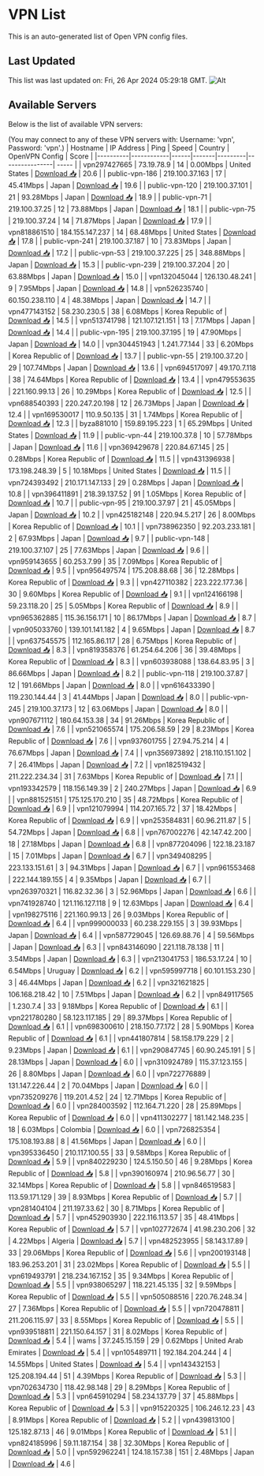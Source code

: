 # VPN List

This is an auto-generated list of Open VPN config files.

## Last Updated

This list was last updated on: Fri, 26 Apr 2024 05:29:18 GMT.
![Alt](https://repobeats.axiom.co/api/embed/186b98318ef1479477931607c1ad7d823f12451f.svg "Repobeats analytics image")

## Available Servers

Below is the list of available VPN servers:

(You may connect to any of these VPN servers with: Username: 'vpn', Password: 'vpn'.)
| Hostname | IP Address | Ping | Speed | Country | OpenVPN Config | Score |
|----------|------------|------|-------|---------|----------------| ----- |
| vpn297427665 | 73.19.78.9 | 14 | 0.00Mbps | United States | [Download 📥](./configs/server_0_US.ovpn) | 20.6 |
| public-vpn-186 | 219.100.37.163 | 17 | 45.41Mbps | Japan | [Download 📥](./configs/server_1_JP.ovpn) | 19.6 |
| public-vpn-120 | 219.100.37.101 | 21 | 93.28Mbps | Japan | [Download 📥](./configs/server_2_JP.ovpn) | 18.9 |
| public-vpn-71 | 219.100.37.25 | 12 | 73.88Mbps | Japan | [Download 📥](./configs/server_3_JP.ovpn) | 18.1 |
| public-vpn-75 | 219.100.37.24 | 14 | 71.87Mbps | Japan | [Download 📥](./configs/server_4_JP.ovpn) | 17.9 |
| vpn818861510 | 184.155.147.237 | 14 | 68.48Mbps | United States | [Download 📥](./configs/server_5_US.ovpn) | 17.8 |
| public-vpn-241 | 219.100.37.187 | 10 | 73.83Mbps | Japan | [Download 📥](./configs/server_6_JP.ovpn) | 17.2 |
| public-vpn-53 | 219.100.37.225 | 25 | 348.88Mbps | Japan | [Download 📥](./configs/server_7_JP.ovpn) | 15.3 |
| public-vpn-239 | 219.100.37.204 | 20 | 63.88Mbps | Japan | [Download 📥](./configs/server_8_JP.ovpn) | 15.0 |
| vpn132045044 | 126.130.48.241 | 9 | 7.95Mbps | Japan | [Download 📥](./configs/server_9_JP.ovpn) | 14.8 |
| vpn526235740 | 60.150.238.110 | 4 | 48.38Mbps | Japan | [Download 📥](./configs/server_10_JP.ovpn) | 14.7 |
| vpn477143152 | 58.230.230.5 | 38 | 6.08Mbps | Korea Republic of | [Download 📥](./configs/server_11_KR.ovpn) | 14.5 |
| vpn513741798 | 121.107.121.151 | 13 | 7.17Mbps | Japan | [Download 📥](./configs/server_12_JP.ovpn) | 14.4 |
| public-vpn-195 | 219.100.37.195 | 19 | 47.90Mbps | Japan | [Download 📥](./configs/server_13_JP.ovpn) | 14.0 |
| vpn304451943 | 1.241.77.144 | 33 | 6.20Mbps | Korea Republic of | [Download 📥](./configs/server_14_KR.ovpn) | 13.7 |
| public-vpn-55 | 219.100.37.20 | 29 | 107.74Mbps | Japan | [Download 📥](./configs/server_15_JP.ovpn) | 13.6 |
| vpn694517097 | 49.170.7.118 | 38 | 74.64Mbps | Korea Republic of | [Download 📥](./configs/server_16_KR.ovpn) | 13.4 |
| vpn479553635 | 221.160.99.13 | 26 | 10.29Mbps | Korea Republic of | [Download 📥](./configs/server_17_KR.ovpn) | 12.5 |
| vpn688540393 | 220.247.20.198 | 12 | 26.73Mbps | Japan | [Download 📥](./configs/server_18_JP.ovpn) | 12.4 |
| vpn169530017 | 110.9.50.135 | 31 | 1.74Mbps | Korea Republic of | [Download 📥](./configs/server_19_KR.ovpn) | 12.3 |
| byza881010 | 159.89.195.223 | 1 | 65.29Mbps | United States | [Download 📥](./configs/server_20_US.ovpn) | 11.9 |
| public-vpn-44 | 219.100.37.8 | 10 | 57.78Mbps | Japan | [Download 📥](./configs/server_21_JP.ovpn) | 11.6 |
| vpn369429678 | 220.84.67.145 | 25 | 0.28Mbps | Korea Republic of | [Download 📥](./configs/server_22_KR.ovpn) | 11.5 |
| vpn431396938 | 173.198.248.39 | 5 | 10.18Mbps | United States | [Download 📥](./configs/server_23_US.ovpn) | 11.5 |
| vpn724393492 | 210.171.147.133 | 29 | 0.28Mbps | Japan | [Download 📥](./configs/server_24_JP.ovpn) | 10.8 |
| vpn396411891 | 218.39.137.52 | 91 | 1.05Mbps | Korea Republic of | [Download 📥](./configs/server_25_KR.ovpn) | 10.7 |
| public-vpn-95 | 219.100.37.97 | 21 | 45.05Mbps | Japan | [Download 📥](./configs/server_26_JP.ovpn) | 10.2 |
| vpn425182148 | 220.94.5.217 | 26 | 8.00Mbps | Korea Republic of | [Download 📥](./configs/server_27_KR.ovpn) | 10.1 |
| vpn738962350 | 92.203.233.181 | 2 | 67.93Mbps | Japan | [Download 📥](./configs/server_28_JP.ovpn) | 9.7 |
| public-vpn-148 | 219.100.37.107 | 25 | 77.63Mbps | Japan | [Download 📥](./configs/server_29_JP.ovpn) | 9.6 |
| vpn959143655 | 60.253.7.99 | 35 | 7.09Mbps | Korea Republic of | [Download 📥](./configs/server_30_KR.ovpn) | 9.5 |
| vpn956497574 | 175.208.88.68 | 36 | 12.28Mbps | Korea Republic of | [Download 📥](./configs/server_31_KR.ovpn) | 9.3 |
| vpn427110382 | 223.222.177.36 | 30 | 9.60Mbps | Korea Republic of | [Download 📥](./configs/server_32_KR.ovpn) | 9.1 |
| vpn124166198 | 59.23.118.20 | 25 | 5.05Mbps | Korea Republic of | [Download 📥](./configs/server_33_KR.ovpn) | 8.9 |
| vpn965362885 | 115.36.156.171 | 10 | 86.17Mbps | Japan | [Download 📥](./configs/server_34_JP.ovpn) | 8.7 |
| vpn905033760 | 139.101.141.182 | 4 | 9.65Mbps | Japan | [Download 📥](./configs/server_35_JP.ovpn) | 8.7 |
| vpn637545575 | 112.165.86.117 | 28 | 6.75Mbps | Korea Republic of | [Download 📥](./configs/server_36_KR.ovpn) | 8.3 |
| vpn819358376 | 61.254.64.206 | 36 | 39.48Mbps | Korea Republic of | [Download 📥](./configs/server_37_KR.ovpn) | 8.3 |
| vpn603938088 | 138.64.83.95 | 3 | 86.66Mbps | Japan | [Download 📥](./configs/server_38_JP.ovpn) | 8.2 |
| public-vpn-118 | 219.100.37.87 | 12 | 191.66Mbps | Japan | [Download 📥](./configs/server_39_JP.ovpn) | 8.0 |
| vpn616433390 | 119.230.144.44 | 3 | 41.44Mbps | Japan | [Download 📥](./configs/server_40_JP.ovpn) | 8.0 |
| public-vpn-245 | 219.100.37.173 | 12 | 63.06Mbps | Japan | [Download 📥](./configs/server_41_JP.ovpn) | 8.0 |
| vpn907671112 | 180.64.153.38 | 34 | 91.26Mbps | Korea Republic of | [Download 📥](./configs/server_42_KR.ovpn) | 7.6 |
| vpn521065574 | 175.206.58.59 | 29 | 8.23Mbps | Korea Republic of | [Download 📥](./configs/server_43_KR.ovpn) | 7.6 |
| vpn937601755 | 27.94.75.214 | 4 | 76.67Mbps | Japan | [Download 📥](./configs/server_44_JP.ovpn) | 7.4 |
| vpn356973892 | 218.110.151.102 | 7 | 26.41Mbps | Japan | [Download 📥](./configs/server_45_JP.ovpn) | 7.2 |
| vpn182519432 | 211.222.234.34 | 31 | 7.63Mbps | Korea Republic of | [Download 📥](./configs/server_46_KR.ovpn) | 7.1 |
| vpn193342579 | 118.156.149.39 | 2 | 240.27Mbps | Japan | [Download 📥](./configs/server_47_JP.ovpn) | 6.9 |
| vpn881525151 | 175.125.170.210 | 35 | 48.72Mbps | Korea Republic of | [Download 📥](./configs/server_48_KR.ovpn) | 6.9 |
| vpn121079994 | 114.207.165.72 | 37 | 18.42Mbps | Korea Republic of | [Download 📥](./configs/server_49_KR.ovpn) | 6.9 |
| vpn253584831 | 60.96.211.87 | 5 | 54.72Mbps | Japan | [Download 📥](./configs/server_50_JP.ovpn) | 6.8 |
| vpn767002276 | 42.147.42.200 | 18 | 27.18Mbps | Japan | [Download 📥](./configs/server_51_JP.ovpn) | 6.8 |
| vpn877204096 | 122.18.23.187 | 15 | 7.01Mbps | Japan | [Download 📥](./configs/server_52_JP.ovpn) | 6.7 |
| vpn349408295 | 223.133.151.61 | 3 | 94.31Mbps | Japan | [Download 📥](./configs/server_53_JP.ovpn) | 6.7 |
| vpn961553468 | 222.144.189.155 | 4 | 9.35Mbps | Japan | [Download 📥](./configs/server_54_JP.ovpn) | 6.7 |
| vpn263970321 | 116.82.32.36 | 3 | 52.96Mbps | Japan | [Download 📥](./configs/server_55_JP.ovpn) | 6.6 |
| vpn741928740 | 121.116.127.118 | 9 | 12.63Mbps | Japan | [Download 📥](./configs/server_56_JP.ovpn) | 6.4 |
| vpn198275116 | 221.160.99.13 | 26 | 9.03Mbps | Korea Republic of | [Download 📥](./configs/server_57_KR.ovpn) | 6.4 |
| vpn999000033 | 60.238.229.155 | 3 | 39.93Mbps | Japan | [Download 📥](./configs/server_58_JP.ovpn) | 6.4 |
| vpn587729045 | 126.69.88.76 | 4 | 59.56Mbps | Japan | [Download 📥](./configs/server_59_JP.ovpn) | 6.3 |
| vpn843146090 | 221.118.78.138 | 11 | 3.54Mbps | Japan | [Download 📥](./configs/server_60_JP.ovpn) | 6.3 |
| vpn213041753 | 186.53.17.24 | 10 | 6.54Mbps | Uruguay | [Download 📥](./configs/server_61_UY.ovpn) | 6.2 |
| vpn595997718 | 60.101.153.230 | 3 | 46.44Mbps | Japan | [Download 📥](./configs/server_62_JP.ovpn) | 6.2 |
| vpn321621825 | 106.168.218.42 | 10 | 7.51Mbps | Japan | [Download 📥](./configs/server_63_JP.ovpn) | 6.2 |
| vpn849117565 | 1.230.7.4 | 33 | 9.18Mbps | Korea Republic of | [Download 📥](./configs/server_64_KR.ovpn) | 6.1 |
| vpn221780280 | 58.123.117.185 | 29 | 89.37Mbps | Korea Republic of | [Download 📥](./configs/server_65_KR.ovpn) | 6.1 |
| vpn698300610 | 218.150.77.172 | 28 | 5.90Mbps | Korea Republic of | [Download 📥](./configs/server_66_KR.ovpn) | 6.1 |
| vpn441807814 | 58.158.179.229 | 2 | 9.23Mbps | Japan | [Download 📥](./configs/server_67_JP.ovpn) | 6.1 |
| vpn290847745 | 60.90.245.191 | 5 | 28.13Mbps | Japan | [Download 📥](./configs/server_68_JP.ovpn) | 6.0 |
| vpn310924789 | 115.37.123.155 | 26 | 8.80Mbps | Japan | [Download 📥](./configs/server_69_JP.ovpn) | 6.0 |
| vpn722776889 | 131.147.226.44 | 2 | 70.04Mbps | Japan | [Download 📥](./configs/server_70_JP.ovpn) | 6.0 |
| vpn735209276 | 119.201.4.52 | 24 | 12.71Mbps | Korea Republic of | [Download 📥](./configs/server_71_KR.ovpn) | 6.0 |
| vpn284003592 | 112.164.71.220 | 28 | 25.89Mbps | Korea Republic of | [Download 📥](./configs/server_72_KR.ovpn) | 6.0 |
| vpn411302277 | 181.142.148.235 | 18 | 6.03Mbps | Colombia | [Download 📥](./configs/server_73_CO.ovpn) | 6.0 |
| vpn726825354 | 175.108.193.88 | 8 | 41.56Mbps | Japan | [Download 📥](./configs/server_74_JP.ovpn) | 6.0 |
| vpn395336450 | 210.117.100.55 | 33 | 9.58Mbps | Korea Republic of | [Download 📥](./configs/server_75_KR.ovpn) | 5.9 |
| vpn840229230 | 124.5.150.50 | 46 | 9.28Mbps | Korea Republic of | [Download 📥](./configs/server_76_KR.ovpn) | 5.8 |
| vpn390160974 | 210.96.56.77 | 30 | 32.14Mbps | Korea Republic of | [Download 📥](./configs/server_77_KR.ovpn) | 5.8 |
| vpn846519583 | 113.59.171.129 | 39 | 8.93Mbps | Korea Republic of | [Download 📥](./configs/server_78_KR.ovpn) | 5.7 |
| vpn281404104 | 211.197.33.62 | 30 | 8.71Mbps | Korea Republic of | [Download 📥](./configs/server_79_KR.ovpn) | 5.7 |
| vpn452903930 | 222.116.113.57 | 35 | 48.41Mbps | Korea Republic of | [Download 📥](./configs/server_80_KR.ovpn) | 5.7 |
| vpn102772674 | 41.98.230.206 | 32 | 4.22Mbps | Algeria | [Download 📥](./configs/server_81_DZ.ovpn) | 5.7 |
| vpn482523955 | 58.143.17.89 | 33 | 29.06Mbps | Korea Republic of | [Download 📥](./configs/server_82_KR.ovpn) | 5.6 |
| vpn200193148 | 183.96.253.201 | 31 | 23.02Mbps | Korea Republic of | [Download 📥](./configs/server_83_KR.ovpn) | 5.5 |
| vpn619493791 | 218.234.167.152 | 35 | 9.34Mbps | Korea Republic of | [Download 📥](./configs/server_84_KR.ovpn) | 5.5 |
| vpn938065297 | 118.221.45.135 | 32 | 9.59Mbps | Korea Republic of | [Download 📥](./configs/server_85_KR.ovpn) | 5.5 |
| vpn505088516 | 220.76.248.34 | 27 | 7.36Mbps | Korea Republic of | [Download 📥](./configs/server_86_KR.ovpn) | 5.5 |
| vpn720478811 | 211.206.115.97 | 33 | 8.55Mbps | Korea Republic of | [Download 📥](./configs/server_87_KR.ovpn) | 5.5 |
| vpn939518811 | 221.150.64.157 | 31 | 8.02Mbps | Korea Republic of | [Download 📥](./configs/server_88_KR.ovpn) | 5.4 |
| wams | 37.245.15.159 | 29 | 0.62Mbps | United Arab Emirates | [Download 📥](./configs/server_89_AE.ovpn) | 5.4 |
| vpn105489711 | 192.184.204.244 | 4 | 14.55Mbps | United States | [Download 📥](./configs/server_90_US.ovpn) | 5.4 |
| vpn143432153 | 125.208.194.44 | 51 | 4.39Mbps | Korea Republic of | [Download 📥](./configs/server_91_KR.ovpn) | 5.3 |
| vpn702634730 | 118.42.98.148 | 29 | 8.29Mbps | Korea Republic of | [Download 📥](./configs/server_92_KR.ovpn) | 5.3 |
| vpn645910294 | 58.234.137.79 | 37 | 45.88Mbps | Korea Republic of | [Download 📥](./configs/server_93_KR.ovpn) | 5.3 |
| vpn915220325 | 106.246.12.23 | 43 | 8.91Mbps | Korea Republic of | [Download 📥](./configs/server_94_KR.ovpn) | 5.2 |
| vpn439813100 | 125.182.87.13 | 46 | 9.01Mbps | Korea Republic of | [Download 📥](./configs/server_95_KR.ovpn) | 5.1 |
| vpn824185996 | 59.11.187.154 | 38 | 32.30Mbps | Korea Republic of | [Download 📥](./configs/server_96_KR.ovpn) | 5.0 |
| vpn592962241 | 124.18.157.38 | 151 | 2.48Mbps | Japan | [Download 📥](./configs/server_97_JP.ovpn) | 4.6 |
